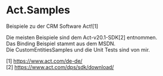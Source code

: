 # Act.Samples
Beispiele zu der CRM Software Act![1]

Die meisten Beispiele sind dem Act-v20.1-SDK[2] entnommen.<br/>
Das Binding Beispiel stammt aus dem MSDN.<br/>
Die CustomEntitiesSamples und die Unit Tests sind von mir.

[1] https://www.act.com/de-de/<br/>
[2] https://www.act.com/dps/sdk/download/<br/>
